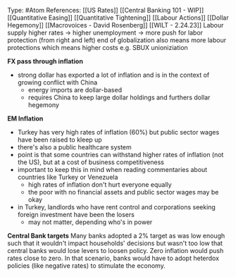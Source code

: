 Type: #Atom 
References: [[US Rates]] [[Central Banking 101 - WIP]] [[Quantitative Easing]] [[Quantitative Tightening]]
[[Labour Actions]]
[[Dollar Hegemony]]
[[Macrovoices - David Rosenberg]]
[[WILT - 2.24.23]]
Labour supply
higher rates -> higher unemployment -> more push for labor protection (from right and left)
end of globalization also means more labour protections which means higher costs
e.g. SBUX unioniziation


**FX pass through inflation**
- strong dollar has exported a lot of inflation and is in the context of growing conflict with China
	- energy imports are dollar-based
	- requires China to keep large dollar holdings and furthers dollar hegemony


**EM Inflation**
- Turkey has very high rates of inflation (60%) but public sector wages have been raised to kleep up
- there's also a public healthcare system
- point is that some countries can withstand higher rates of inflation (not the US), but at a cost of business competitiveness
- important to keep this in mind when reading commentaries about countries like Turkey or Venezuela
	- high rates of inflation don't hurt everyone equally
	- the poor with no financial assets and public sector wages may be okay
- in Turkey, landlords who have rent control and corporations seeking foreign investment have been the losers
	- may not matter, depending who's in power 

**Central Bank targets**
Many banks adopted a 2% target as was low enough such that it wouldn't impact households' decisions but wasn't too low that central banks would lose levers to loosen policy. Zero inflation would push rates close to zero. In that scenario, banks would have to adopt heterdox policies (like negative rates) to stimulate the economy.